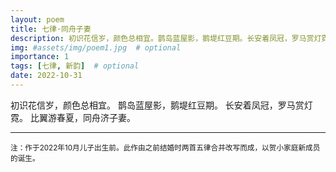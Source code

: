 ```yaml
---
layout: poem
title: 七律·同舟子妻
description: 初识花信岁，颜色总相宜。鹊岛蓝屋影，鹅堤红豆期。长安着凤冠，罗马赏灯霓。比翼游春夏，同舟济子妻。
img: #assets/img/poem1.jpg  # optional
importance: 1
tags: [七律, 新韵]  # optional
date: 2022-10-31
--- 
```


初识花信岁，颜色总相宜。
鹊岛蓝屋影，鹅堤红豆期。
长安着凤冠，罗马赏灯霓。
比翼游春夏，同舟济子妻。

---

<small>注：作于2022年10月儿子出生前。此作由之前结婚时两首五律合并改写而成，以贺小家庭新成员的诞生。</small> 